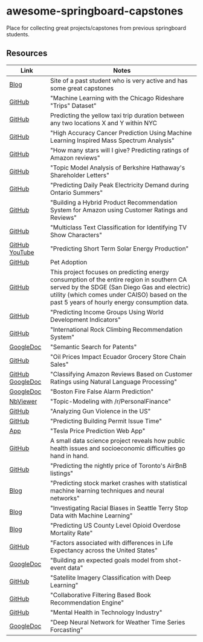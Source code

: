 # awesome-springboard-capstones
Place for collecting great projects/capstones from previous springboard students. 

## Resources

| Link  | Notes  |
|---|---|
| [Blog](https://jvhuang1786.github.io/) | Site of a past student who is very active and has some great capstones |
| [GitHub](https://github.com/LisaATaylor/Rideshare) | "Machine Learning with the Chicago Rideshare "Trips" Dataset" |
| [GitHub](https://github.com/pratha19/NYC_taxi_trip_duration/blob/master/README.md) | Predicting the yellow taxi trip duration between any two locations X and Y within NYC |
| [GitHub](https://github.com/liudj2008/High-Accuracy-Cancer-Prediction-based-on-Mass-Spectra/blob/master/High%20Accuracy%20Cancer%20Prediction%20Using%20Machine%20Learning%20Inspired%20Mass%20Spectrum%20Analysis.ipynb) | "High Accuracy Cancer Prediction Using Machine Learning Inspired Mass Spectrum Analysis" |
| [GitHub](https://github.com/anxin16/Capstone-Project-3/tree/master/Capstone_Report) | "How many stars will I give? Predicting ratings of Amazon reviews" |
| [GitHub](https://github.com/toshimelonhead/Springboard-Berkshire) | "Topic Model Analysis of Berkshire Hathaway's Shareholder Letters" |
| [GitHub](https://github.com/DMacGillivray/ontario-peak-power-forecasting) | "Predicting Daily Peak Electricity Demand during Ontario Summers" |
| [GitHub](https://github.com/dametreusv/amazon_hybrid_recommendation_system/blob/master/APR_final_report.ipynb) | "Building a Hybrid Product Recommendation System for Amazon using Customer Ratings and Reviews" |
| [GitHub](https://github.com/shamafarabi/NLP-Predict-Cast-Member-of-the-TV-Show-Friends) | "Multiclass Text Classification for Identifying TV Show Characters" |
| [GitHub](https://github.com/connormca12/Springboard-Projects/blob/master/Capstone-1/Capstone%20Project%201%20-%20Final%20Report%20-%20Connor%20McAnuff.pdf) [YouTube](https://www.youtube.com/watch?v=DA6fOjP374w) | "Predicting Short Term Solar Energy Production" |
| [GitHub](https://github.com/JLorenzP/Springboard-Capstone-I) | Pet Adoption |
| [GitHub](https://github.com/pratha19/Hourly_Energy_Consumption_Prediction) | This project focuses on predicting energy consumption of the entire region in southern CA served by the SDGE (San Diego Gas and electric) utility (which comes under CAISO) based on the past 5 years of hourly energy consumption data. |
| [GitHub](https://github.com/dametreusv/world_development_indicators/blob/master/WDI_final_report_.ipynb) | "Predicting Income Groups Using World Development Indicators" |
| [GitHub](https://github.com/Colley-K/rock_climbing_recommendation_system) | "International Rock Climbing Recommendation System" |
| [GoogleDoc](https://docs.google.com/document/d/1esi5bwqoOQ2zHll7vBkeE5dil-O40NS3oZB_AOLL9R0/edit) | "Semantic Search for Patents" |
| [GitHub](https://github.com/db-gb/Predicting-Grocery-Store-Sales_Capstone-1) | "Oil Prices Impact Ecuador Grocery Store Chain Sales" |
| [GitHub](https://github.com/louiefb/amazon-reviews-nlp) [GoogleDoc](https://docs.google.com/presentation/d/12Sud5TgYe8ZhQVzU_nXpjQE1fvzNHSt9sC9UwChv-Yo/edit) | "Classifying Amazon Reviews Based on Customer Ratings using Natural Language Processing" |
| [GoogleDoc](https://docs.google.com/document/d/1snqqk9GAyESEZvH449zPbLcvqFXhCzXgPWV81u-LOSI/edit) | "Boston Fire False Alarm Prediction" |
| [NbViewer](https://nbviewer.jupyter.org/github/nysportsfan/Personal_Finance_Subreddit/blob/da26f6119207ab8dc01789609d1875d7d17b4c42/05_pf_final_report.ipynb) | "Topic-Modeling with /r/PersonalFinance" |
| [GitHub](https://github.com/nysportsfan/Gun-Violence-in-the-US) | "Analyzing Gun Violence in the US" |
| [GitHub](https://github.com/dtse91/Springboard/blob/master/Capstone%201%20Project/Capstone%20Project%201%20Final%20Report.pdf) | "Predicting Building Permit Issue Time" |
| [App](https://elon-tesla.herokuapp.com/) | "Tesla Price Prediction Web App" |
| [GitHub](https://github.com/berenice-d/Natality-project/blob/master/Natality%20-%20final%20report.pdf) | A small data science project reveals how public health issues and socioeconomic difficulties go hand in hand. |
| [GitHub](https://github.com/georgecctang/capstone_project_1/blob/master/reports/George_CP1_Final_Report.pdf) | "Predicting the nightly price of Toronto's AirBnB listings" |
| [Blog](https://medium.com/@romanm111987/predicting-stock-market-crashes-with-statistical-machine-learning-techniques-and-neural-networks-b756d9b48497) | "Predicting stock market crashes with statistical machine learning techniques and neural networks" |
| [Blog](https://medium.com/swlh/investigating-racial-biases-in-terry-stops-in-seattle-with-machine-learning-9a3b5febd60e) | "Investigating Racial Biases in Seattle Terry Stop Data with Machine Learning" |
| [Blog](https://danielhanbitlee.github.io/opioid_mortality/) | "Predicting US County Level Opioid Overdose Mortality Rate" |
| [GitHub](https://github.com/anxin16/Capstone-Project-2/tree/master/Capstone-Report) | "Factors associated with differences in Life Expectancy across the United States" |
| [GoogleDoc](https://docs.google.com/document/d/1PeytnNl9ZLkPi8tanw_IT_ZuoPgl4aw7LUhrJuOxRpg/edit) | "Building an expected goals model from shot-event data" |
| [GitHub](https://github.com/LisaATaylor/naip-classify) | "Satellite Imagery Classification with Deep Learning" |
| [GitHub](https://nbviewer.jupyter.org/github/shamafarabi/Capstone_1_Book_Recommendation/blob/master/Milestone%20Report/Milestone%20Report.ipynb) | "Collaborative Filtering Based Book Recommendation Engine" |
| [GitHub](https://github.com/desai32/Springboard/blob/master/Mental%20Health%20in%20Technology%20Industry.pdf) | "Mental Health in Technology Industry" |
| [GoogleDoc](https://drive.google.com/file/d/1NuXf9FF8GhiQQZXWKgHn4NYyJvLyG8XH/view) | "Deep Neural Network for Weather Time Series Forcasting" |